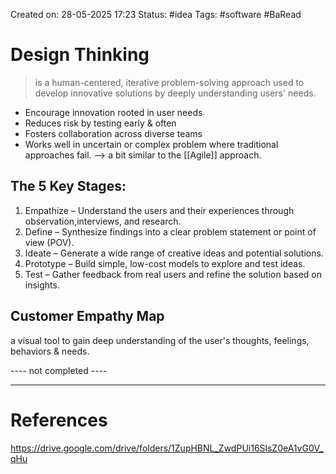 Created on: 28-05-2025 17:23
Status: #idea
Tags: #software #BaRead 
# Design Thinking
>  is a human-centered, iterative problem-solving approach used to develop innovative solutions by deeply understanding users' needs.

- Encourage innovation rooted in user needs
- Reduces risk by testing early & often
- Fosters collaboration across diverse teams
- Works well in uncertain or complex  problem where traditional approaches fail. --> a bit similar to the [[Agile]] approach.
## The 5 Key Stages:
1. Empathize – Understand the users and their experiences through observation,interviews, and research.
2. Define – Synthesize findings into a clear problem statement or point of view (POV).
3. Ideate – Generate a wide range of creative ideas and potential solutions.
4. Prototype – Build simple, low-cost models to explore and test ideas.
5. Test – Gather feedback from real users and refine the solution based on insights.
## Customer Empathy Map
a visual tool to gain deep understanding of the user's thoughts, feelings, behaviors & needs.

---- not completed ----



-----------------
# References
https://drive.google.com/drive/folders/1ZupHBNL_ZwdPUi16SlsZ0eA1vG0V_qHu